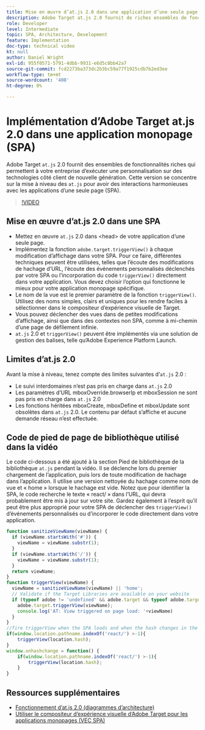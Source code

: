 ```yaml
---
title: Mise en œuvre d’at.js 2.0 dans une application d’une seule page (SPA)
description: Adobe Target at.js 2.0 fournit de riches ensembles de fonctionnalités qui permettent à votre entreprise d’exécuter de la personnalisation sur des technologies côté client de nouvelle génération. Pour implémenter at.js 2.0 dans une application d’une seule page (SPA), procédez comme suit.
role: Developer
level: Intermediate
topic: SPA, Architecture, Development
feature: Implementation
doc-type: technical video
kt: null
author: Daniel Wright
exl-id: 955f0571-5791-4dbb-9931-e6d5c8bb42a7
source-git-commit: fcd2273ba373dc2b3bc59a77f1925cdb7b2ed3ee
workflow-type: tm+mt
source-wordcount: '408'
ht-degree: 0%

---
```


# Implémentation d’Adobe Target at.js 2.0 dans une application monopage (SPA)

Adobe Target `at.js` 2.0 fournit des ensembles de fonctionnalités riches qui permettent à votre entreprise d’exécuter une personnalisation sur des technologies côté client de nouvelle génération. Cette version se concentre sur la mise à niveau des `at.js` pour avoir des interactions harmonieuses avec les applications d’une seule page (SPA).

>[!VIDEO](https://video.tv.adobe.com/v/34765?quality=12&captions=fre_fr)

## Mise en œuvre d’at.js 2.0 dans une SPA

* Mettez en œuvre `at.js` 2.0 dans &lt;head> de votre application d’une seule page.
* Implémentez la fonction `adobe.target.triggerView()` à chaque modification d’affichage dans votre SPA. Pour ce faire, différentes techniques peuvent être utilisées, telles que l’écoute des modifications de hachage d’URL, l’écoute des événements personnalisés déclenchés par votre SPA ou l’incorporation du code `triggerView()` directement dans votre application. Vous devez choisir l’option qui fonctionne le mieux pour votre application monopage spécifique.
* Le nom de la vue est le premier paramètre de la fonction `triggerView()`. Utilisez des noms simples, clairs et uniques pour les rendre faciles à sélectionner dans le compositeur d’expérience visuelle de Target.
* Vous pouvez déclencher des vues dans de petites modifications d’affichage, ainsi que dans des contextes non SPA, comme à mi-chemin d’une page de défilement infinie.
* `at.js` 2.0 et `triggerView()` peuvent être implémentés via une solution de gestion des balises, telle qu’Adobe Experience Platform Launch.

## Limites d’at.js 2.0

Avant la mise à niveau, tenez compte des limites suivantes d’`at.js` 2.0 :

* Le suivi interdomaines n’est pas pris en charge dans `at.js` 2.0
* Les paramètres d’URL mboxOverride.browserIp et mboxSession ne sont pas pris en charge dans `at.js` 2.0
* Les fonctions héritées mboxCreate, mboxDefine et mboxUpdate sont obsolètes dans `at.js` 2.0. Le contenu par défaut s’affiche et aucune demande réseau n’est effectuée.

## Code de pied de page de bibliothèque utilisé dans la vidéo

Le code ci-dessous a été ajouté à la section Pied de bibliothèque de la bibliothèque `at.js` pendant la vidéo. Il se déclenche lors du premier chargement de l’application, puis lors de toute modification de hachage dans l’application. Il utilise une version nettoyée du hachage comme nom de vue et « home » lorsque le hachage est vide. Notez que pour identifier la SPA, le code recherche le texte « react/ » dans l’URL, qui devra probablement être mis à jour sur votre site. Gardez également à l’esprit qu’il peut être plus approprié pour votre SPA de déclencher des `triggerView()` d’événements personnalisés ou d’incorporer le code directement dans votre application.

```javascript
function sanitizeViewName(viewName) {
  if (viewName.startsWith('#')) {
    viewName = viewName.substr(1);
  }
  if (viewName.startsWith('/')) {
    viewName = viewName.substr(1);
  }
  return viewName;
}
function triggerView(viewName) {
  viewName = sanitizeViewName(viewName) || 'home';
  // Validate if the Target Libraries are available on your website
  if (typeof adobe != 'undefined' && adobe.target && typeof adobe.target.triggerView === 'function') {
    adobe.target.triggerView(viewName);
    console.log('AT: View triggered on page load: '+viewName)
  }
}
//fire triggerView when the SPA loads and when the hash changes in the SPA
if(window.location.pathname.indexOf('react/') >-1){
    triggerView(location.hash);
}
window.onhashchange = function() {
    if(window.location.pathname.indexOf('react/') >-1){
        triggerView(location.hash);
    }
}
```

## Ressources supplémentaires

* [Fonctionnement d’at.js 2.0 (diagrammes d’architecture)](understanding-how-atjs-20-works.md)
* [Utiliser le compositeur d’expérience visuelle d’Adobe Target pour les applications monopages (VEC SPA)](../experiences/use-the-visual-experience-composer-for-single-page-applications.md)
